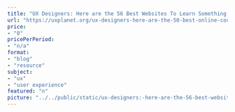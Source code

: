 ```yaml
---
title: "UX Designers: Here are the 56 Best Websites To Learn Something New"
url: "https://uxplanet.org/ux-designers-here-are-the-50-best-online-courses-to-learn-something-new-d6e65024274f"
price: 
- "0"
pricePerPeriod: 
- "n/a"
format: 
- "blog"
- "resource"
subject: 
- "ux"
- "user experience"
featured: "n"
picture: "../../public/static/ux-designers:-here-are-the-56-best-websites-to-learn-something-new.png"
---
```

